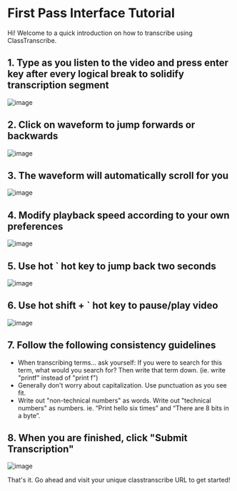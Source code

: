 # First Pass Interface Tutorial
Hi! Welcome to a quick introduction on how to transcribe using ClassTranscribe.

## 1. Type as you listen to the video and press enter key after every logical break to solidify transcription segment

![image](http://i.imgur.com/vqSHWbT.gif)

## 2. Click on waveform to jump forwards or backwards
![image](http://i.imgur.com/kbZG09m.gif)

## 3. The waveform will automatically scroll for you
![image](http://i.imgur.com/ZbdkAx0.gif)

## 4. Modify playback speed according to your own preferences
![image](http://i.imgur.com/I3OFj4F.png)

## 5. Use hot ` hot key to jump back two seconds
![image](http://i.imgur.com/eMMg9ar.png)

## 6. Use hot shift + ` hot key to pause/play video
![image](http://i.imgur.com/TkefEBb.png)

## 7. Follow the following consistency guidelines
* When transcribing terms... ask yourself: If you were to search for this term, what would you search for? Then write that term down. (ie. write "printf" instead of "print f")
* Generally don't worry about capitalization. Use punctuation as you see fit.
* Write out "non-technical numbers" as words. Write out "technical numbers" as numbers. ie. “Print hello six times” and “There are 8 bits in a byte”.

## 8. When you are finished, click "Submit Transcription"
![image](http://i.imgur.com/u3S34g5.png)


That's it. Go ahead and visit your unique classtranscribe URL to get started!
